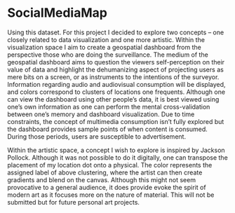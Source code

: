 # SocialMediaMap

Using this dataset. For this project I decided to explore two concepts – one closely related to data visualization and one more artistic. Within the visualization space I aim to create a geospatial dashboard from the perspective those who are doing the surveillance. The medium of the geospatial dashboard aims to question the viewers self-perception on their value of data and highlight the dehumanizing aspect of projecting users as mere bits on a screen, or as instruments to the intentions of the surveyor. Information regarding audio and audiovisual consumption will be displayed, and colors correspond to clusters of locations one frequents. Although one can view the dashboard using other people’s data, it is best viewed using one’s own information as one can perform the mental cross-validation between one’s memory and dashboard visualization. Due to time constraints, the concept of multimedia consumption isn’t fully explored but the dashboard provides sample points of when content is consumed. During those periods, users are susceptible to advertisement.

Within the artistic space, a concept I wish to explore is inspired by Jackson Pollock. Although it was not possible to do it digitally, one can transpose the placement of my location dot onto a physical. The color represents the assigned label of above clustering, where the artist can then create gradients and blend on the canvas. Although this might not seem provocative to a
general audience, it does provide evoke the spirit of modern art as it focuses more on the nature of material. This will not be submitted but for future personal art projects.

